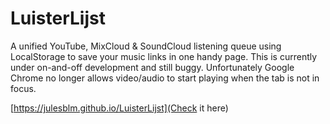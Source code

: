 # LuisterLijst
A unified YouTube, MixCloud &amp; SoundCloud listening queue using LocalStorage to save your music links in one handy page. This is currently under on-and-off development and still buggy. Unfortunately Google Chrome no longer allows video/audio to start playing when the tab is not in focus.

[https://julesblm.github.io/LuisterLijst](Check it here)
